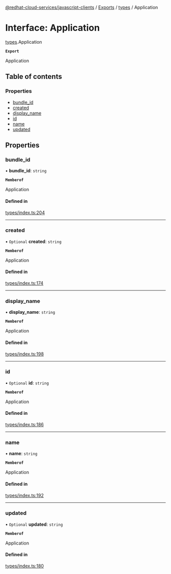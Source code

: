 [@redhat-cloud-services/javascript-clients](../README.md) / [Exports](../modules.md) / [types](../modules/types.md) / Application

# Interface: Application

[types](../modules/types.md).Application

**`Export`**

Application

## Table of contents

### Properties

- [bundle\_id](types.Application.md#bundle_id)
- [created](types.Application.md#created)
- [display\_name](types.Application.md#display_name)
- [id](types.Application.md#id)
- [name](types.Application.md#name)
- [updated](types.Application.md#updated)

## Properties

### bundle\_id

• **bundle\_id**: `string`

**`Memberof`**

Application

#### Defined in

[types/index.ts:204](https://github.com/RedHatInsights/javascript-clients/blob/main/packages/integrations/types/index.ts#L204)

___

### created

• `Optional` **created**: `string`

**`Memberof`**

Application

#### Defined in

[types/index.ts:174](https://github.com/RedHatInsights/javascript-clients/blob/main/packages/integrations/types/index.ts#L174)

___

### display\_name

• **display\_name**: `string`

**`Memberof`**

Application

#### Defined in

[types/index.ts:198](https://github.com/RedHatInsights/javascript-clients/blob/main/packages/integrations/types/index.ts#L198)

___

### id

• `Optional` **id**: `string`

**`Memberof`**

Application

#### Defined in

[types/index.ts:186](https://github.com/RedHatInsights/javascript-clients/blob/main/packages/integrations/types/index.ts#L186)

___

### name

• **name**: `string`

**`Memberof`**

Application

#### Defined in

[types/index.ts:192](https://github.com/RedHatInsights/javascript-clients/blob/main/packages/integrations/types/index.ts#L192)

___

### updated

• `Optional` **updated**: `string`

**`Memberof`**

Application

#### Defined in

[types/index.ts:180](https://github.com/RedHatInsights/javascript-clients/blob/main/packages/integrations/types/index.ts#L180)
